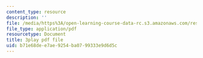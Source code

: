 ```yaml
---
content_type: resource
description: ''
file: /media/https%3A/open-learning-course-data-rc.s3.amazonaws.com/res-6-012-introduction-to-probability-spring-2018/b71e68dee7ae9254ba0799333e9d6d5c_bXmDp8R8n8U.pdf
file_type: application/pdf
resourcetype: Document
title: 3play pdf file
uid: b71e68de-e7ae-9254-ba07-99333e9d6d5c
---
```

